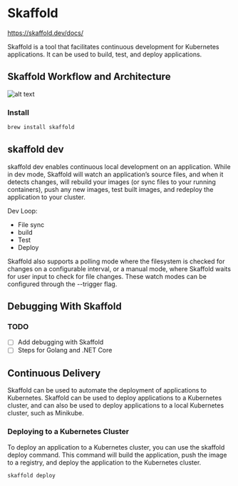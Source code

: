 # Skaffold

<https://skaffold.dev/docs/>

Skaffold is a tool that facilitates continuous development for Kubernetes applications.
It can be used to build, test, and deploy applications.

## Skaffold Workflow and Architecture

![alt text](https://skaffold.dev/images/architecture.png)

### Install

```bash
brew install skaffold
```

## skaffold dev

skaffold dev enables continuous local development on an application. While in dev mode, Skaffold will watch an application’s source files, and when it detects changes, will rebuild your images (or sync files to your running containers), push any new images, test built images, and redeploy the application to your cluster.

Dev Loop:

- File sync
- build
- Test
- Deploy

Skaffold also supports a polling mode where the filesystem is checked for changes on a configurable interval, or a manual mode, where Skaffold waits for user input to check for file changes. These watch modes can be configured through the --trigger flag.

## Debugging With Skaffold

### TODO

- [ ] Add debugging with Skaffold
- [ ] Steps for Golang and .NET Core

## Continuous Delivery

Skaffold can be used to automate the deployment of applications to Kubernetes. Skaffold can be used to deploy applications to a Kubernetes cluster, and can also be used to deploy applications to a local Kubernetes cluster, such as Minikube.

### Deploying to a Kubernetes Cluster

To deploy an application to a Kubernetes cluster, you can use the skaffold deploy command. This command will build the application, push the image to a registry, and deploy the application to the Kubernetes cluster.

```bash
skaffold deploy
```

